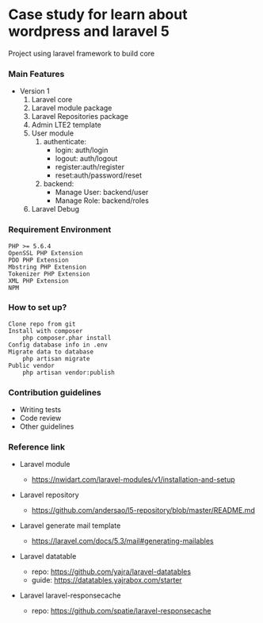 # Case study for learn about wordpress and laravel 5 #

Project using laravel framework to build core 
### Main Features ###

* Version 1
    1. Laravel core
    2. Laravel module package
    3. Laravel Repositories package
    4. Admin LTE2 template
    5. User module
        1. authenticate:
            - login: auth/login
            - logout: auth/logout
            - register:auth/register
            - reset:auth/password/reset
        2. backend:
            - Manage User: backend/user
            - Manage Role: backend/roles 
    6. Laravel Debug
            
   

### Requirement Environment ###
    PHP >= 5.6.4
    OpenSSL PHP Extension
    PDO PHP Extension
    Mbstring PHP Extension
    Tokenizer PHP Extension
    XML PHP Extension
    NPM


### How to set up? ###
    Clone repo from git 
    Install with composer
        php composer.phar install
    Config database info in .env
    Migrate data to database
        php artisan migrate
    Public vendor
        php artisan vendor:publish



### Contribution guidelines ###


* Writing tests
* Code review
* Other guidelines

### Reference link ###

* Laravel module
    - https://nwidart.com/laravel-modules/v1/installation-and-setup

* Laravel repository
    - https://github.com/andersao/l5-repository/blob/master/README.md
    
* Laravel generate mail template
    - https://laravel.com/docs/5.3/mail#generating-mailables

* Laravel datatable
    - repo: https://github.com/yajra/laravel-datatables
    - guide: https://datatables.yajrabox.com/starter
    
* Laravel laravel-responsecache
    - repo: https://github.com/spatie/laravel-responsecache